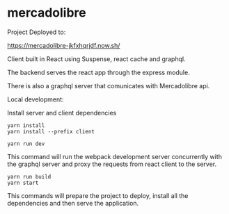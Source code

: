 # mercadolibre

Project Deployed to:

https://mercadolibre-jkfxhqrjdf.now.sh/

Client built in React using Suspense, react cache and graphql.

The backend serves the react app through the express module.

There is also a graphql server that comunicates with Mercadolibre api.

Local development:

Install server and client dependencies
```
yarn install 
yarn install --prefix client
```

```
yarn run dev
```
This command will run the webpack development server concurrently with the graphql server and proxy the requests from react client to the server.

```
yarn run build
yarn start
```

This commands will prepare the project to deploy, install all the dependencies and then serve the application.
